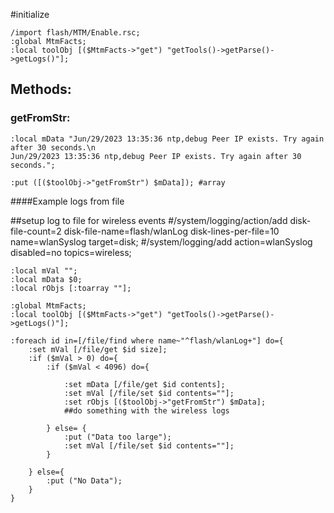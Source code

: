 #initialize

```
/import flash/MTM/Enable.rsc;
:global MtmFacts;
:local toolObj [($MtmFacts->"get") "getTools()->getParse()->getLogs()"];
```

## Methods:

### getFromStr:

```
:local mData "Jun/29/2023 13:35:36 ntp,debug Peer IP exists. Try again after 30 seconds.\n
Jun/29/2023 13:35:36 ntp,debug Peer IP exists. Try again after 30 seconds.";

:put ([($toolObj->"getFromStr") $mData]); #array
```

####Example logs from file

##setup log to file for wireless events
#/system/logging/action/add disk-file-count=2 disk-file-name=flash/wlanLog disk-lines-per-file=10 name=wlanSyslog target=disk;
#/system/logging/add action=wlanSyslog disabled=no topics=wireless;


```
:local mVal "";
:local mData $0;
:local rObjs [:toarray ""];

:global MtmFacts;
:local toolObj [($MtmFacts->"get") "getTools()->getParse()->getLogs()"];

:foreach id in=[/file/find where name~"^flash/wlanLog+"] do={
	:set mVal [/file/get $id size];
	:if ($mVal > 0) do={
		:if ($mVal < 4096) do={
		
			:set mData [/file/get $id contents];
			:set mVal [/file/set $id contents=""];
			:set rObjs [($toolObj->"getFromStr") $mData];
			##do something with the wireless logs
	
		} else= {
			:put ("Data too large");
			:set mVal [/file/set $id contents=""];
		}

	} else={
		:put ("No Data");
	}
}

```
